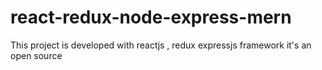 # react-redux-node-express-mern
This project is developed with reactjs , redux expressjs framework it's an open source 
